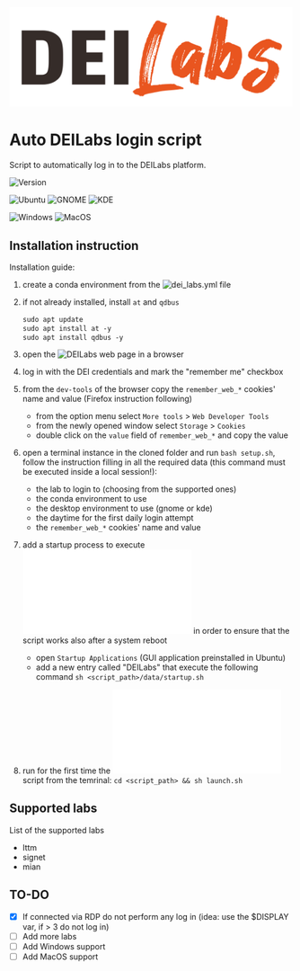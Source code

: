 ![DEILabs_logo](data/DEILabs_logo.png)

# Auto DEILabs login script

Script to automatically log in to the DEILabs platform.

![Version](https://img.shields.io/badge/dynamic/json?color=informational&label=Version&query=%24.version&url=https%3A%2F%2Fraw.githubusercontent.com%2Fmatteocali%2FDEILabs%2Fmain%2Fdata%2Fversion.json)

![Ubuntu](https://img.shields.io/badge/Ubuntu-partially%20supported-yellow?style=flat&logo=ubuntu)
![GNOME](https://img.shields.io/badge/GNOME-supported-success?style=flat&logo=gnome)
![KDE](https://img.shields.io/badge/KDE-supported-success?style=flat&logo=kde)

![Windows](https://img.shields.io/badge/Windows-not%20supported-critical?style=flat&logo=windows)
![MacOS](https://img.shields.io/badge/MacOS-not%20supported-critical?style=flat&logo=apple)

## Installation instruction

Installation guide:

1) create a conda environment from the ![dei_labs.yml](data/dei_labs.yml) file
2) if not already installed, install `at` and `qdbus`

   ```
   sudo apt update
   sudo apt install at -y
   sudo apt install qdbus -y
   ```

3) open the ![DEILabs](https://deilabs.dei.unipd.it/) web page in a browser
4) log in with the DEI credentials and mark the "remember me" checkbox
5) from the `dev-tools` of the browser copy the `remember_web_*` cookies' name and value (Firefox instruction following)
   - from the option menu select `More tools` > `Web Developer Tools`
   - from the newly opened window select `Storage` > `Cookies`
   - double click on the `value` field of `remember_web_*` and copy the value
6) open a terminal instance in the cloned folder and run `bash setup.sh`, follow the instruction filling in all the required data (this command must be executed inside a local session!):
   - the lab to login to (choosing from the supported ones)
   - the conda environment to use
   - the desktop environment to use (gnome or kde)
   - the daytime for the first daily login attempt
   - the `remember_web_*` cookies' name and value
7) add a startup process to execute ![launch.sh](launch.sh) in order to ensure that the script works also after a system reboot
   - open `Startup Applications` (GUI application preinstalled in Ubuntu)
   - add a new entry called "DEILabs" that execute the following command `sh <script_path>/data/startup.sh`
8) run for the first time the ![launch.sh](launch.sh) script from the temrinal: `cd <script_path> && sh launch.sh`

## Supported labs

List of the supported labs

- lttm
- signet
- mian

## TO-DO

- [x] If connected via RDP do not perform any log in (idea: use the $DISPLAY var, if > 3 do not log in)
- [ ] Add more labs
- [ ] Add Windows support
- [ ] Add MacOS support
